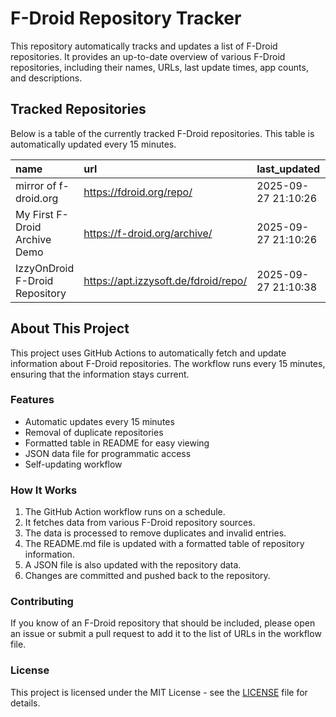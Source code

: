 # F-Droid Repository Tracker

This repository automatically tracks and updates a list of F-Droid repositories. It provides an up-to-date overview of various F-Droid repositories, including their names, URLs, last update times, app counts, and descriptions.

## Tracked Repositories

Below is a table of the currently tracked F-Droid repositories. This table is automatically updated every 15 minutes.

<!-- START_FDROID_REPO_TABLE -->

| name                           | url                                  | last_updated        |   app_count | description   |
|:-------------------------------|:-------------------------------------|:--------------------|------------:|:--------------|
| mirror of f-droid.org          | https://fdroid.org/repo/             | 2025-09-27 21:10:26 |           0 | N/A           |
| My First F-Droid Archive Demo  | https://f-droid.org/archive/         | 2025-09-27 21:10:26 |           0 | N/A           |
| IzzyOnDroid F-Droid Repository | https://apt.izzysoft.de/fdroid/repo/ | 2025-09-27 21:10:38 |           0 | N/A           |

<!-- END_FDROID_REPO_TABLE -->

## About This Project

This project uses GitHub Actions to automatically fetch and update information about F-Droid repositories. The workflow runs every 15 minutes, ensuring that the information stays current.

### Features

- Automatic updates every 15 minutes
- Removal of duplicate repositories
- Formatted table in README for easy viewing
- JSON data file for programmatic access
- Self-updating workflow

### How It Works

1. The GitHub Action workflow runs on a schedule.
2. It fetches data from various F-Droid repository sources.
3. The data is processed to remove duplicates and invalid entries.
4. The README.md file is updated with a formatted table of repository information.
5. A JSON file is also updated with the repository data.
6. Changes are committed and pushed back to the repository.

### Contributing

If you know of an F-Droid repository that should be included, please open an issue or submit a pull request to add it to the list of URLs in the workflow file.

### License

This project is licensed under the MIT License - see the [LICENSE](LICENSE) file for details.
